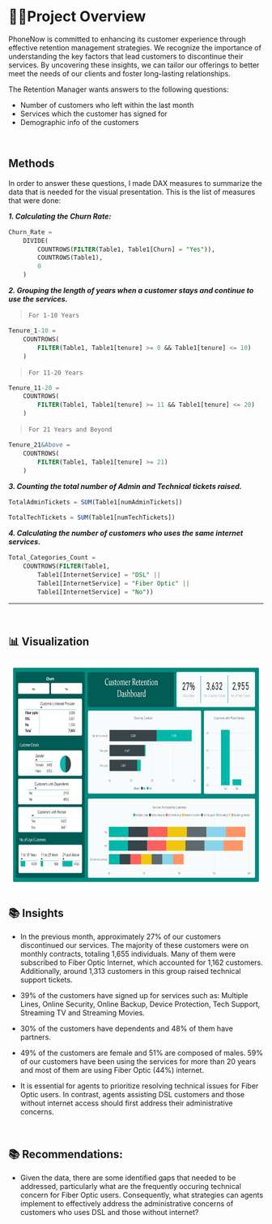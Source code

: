# 🕵️‍♀️Project Overview

PhoneNow is committed to enhancing its customer experience through effective retention management strategies. We recognize the importance of understanding the key factors that lead customers to discontinue their services. By uncovering these insights, we can tailor our offerings to better meet the needs of our clients and foster long-lasting relationships.

The Retention Manager wants answers to the following questions:
- Number of customers who left within the last month
- Services which the customer has signed for
- Demographic info of the customers
<br>

## Methods

In order to answer these questions, I made DAX measures to summarize the data that is needed for the visual presentation. This is the list of measures that were done: 

***1. Calculating the Churn Rate:***
   
```sql
Churn_Rate = 
    DIVIDE(
        COUNTROWS(FILTER(Table1, Table1[Churn] = "Yes")),
        COUNTROWS(Table1),
        0
    )
```

***2. Grouping the length of years when a customer stays and continue to use the services.***

> `For 1-10 Years`
```sql
Tenure_1-10 = 
    COUNTROWS(
        FILTER(Table1, Table1[tenure] >= 0 && Table1[tenure] <= 10)
    )
```
> `For 11-20 Years`
```sql
Tenure_11-20 = 
    COUNTROWS(
        FILTER(Table1, Table1[tenure] >= 11 && Table1[tenure] <= 20)
    )
```
> `For 21 Years and Beyond`
```sql
Tenure_21&Above = 
    COUNTROWS(
        FILTER(Table1, Table1[tenure] >= 21)
    )
```

***3. Counting the total number of Admin and Technical tickets raised.***
```sql
TotalAdminTickets = SUM(Table1[numAdminTickets])
```
```sql
TotalTechTickets = SUM(Table1[numTechTickets])
```

***4. Calculating the number of customers who uses the same internet services.***
```sql
Total_Categories_Count = 
    COUNTROWS(FILTER(Table1, 
        Table1[InternetService] = "DSL" || 
        Table1[InternetService] = "Fiber Optic" || 
        Table1[InternetService] = "No"))
```
-------
<br>

## 📊 Visualization

<img src="https://github.com/AlexisShagyo/Images/blob/main/Customer%20Retention.jpg" alt="Image" width="800" height="450">
<br>

## 📚 Insights

- In the previous month, approximately 27% of our customers discontinued our services. The majority of these customers were on monthly contracts, totaling 1,655 individuals. Many of them were subscribed to Fiber Optic Internet, which accounted for 1,162 customers. Additionally, around 1,313 customers in this group raised technical support tickets.
  
- 39% of the customers have signed up for services such as: Multiple Lines, Online Security, Online Backup, Device Protection, Tech Support, Streaming TV and Streaming Movies.
  
- 30% of the customers have dependents and 48% of them have partners.
  
- 49% of the customers are female and 51% are composed of males. 59% of our customers have been using the services for more than 20 years and most of them are using Fiber Optic (44%) internet.
  
- It is essential for agents to prioritize resolving technical issues for Fiber Optic users. In contrast, agents assisting DSL customers and those without internet access should first address their administrative concerns. 
<br>

## 📚 Recommendations:



- Given the data, there are some identified gaps that needed to be addressed, particularly what are the frequently occuring technical concern for Fiber Optic users. Consequently, what strategies can agents implement to effectively address the administrative concerns of customers who uses DSL and those without internet?
